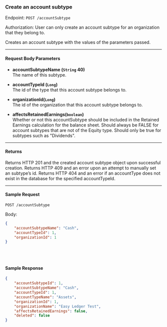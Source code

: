 ### Create an account subtype
Endpoint: `POST /accountSubtype`

Authorization: User can only create an account subtype for an organization that they belong to.

Creates an account subtype with the values of the parameters passed.

___
#### Request Body Parameters
- **accountSubtypeName (`String` 40)**<br/>
The name of this subtype.

- **accountTypeId (`Long`)**<br/>
The id of the type that this account subtype belongs to.

- **organizationId(`Long`)**<br/>
The id of the organization that this account subtype belongs to.

- **affectsRetainedEarnings(`boolean`)** <br/>
Whether or not this accountSubtype should be included in the Retained Earnings calculation for the balance sheet. Should always be FALSE for account subtypes that are not of the Equity type. Should only be true for subtypes such as "Dividends".
___
#### Returns
Returns HTTP 201 and the created account subtype object upon successful creation. Returns HTTP 409 and an error upon an attempt to manually set an subtype’s id. Returns HTTP 404 and an error if an accountType does not exist in the database for the specified accountTypeId.
___


#### Sample Request
`POST /accountSubtype`

Body:

```json
{
    "accountSubtypeName": "Cash",
    "accountTypeId": 1,
	"organizationId": 1
}
```
<br/><br/>

#### Sample Response
```json
{
    "accountSubtypeId": 1,
    "accountSubtypeName": "Cash",
    "accountTypeId": 1,
    "accountTypeName": "Assets",
    "organizationId": 1,
    "organizationName": "Easy Ledger Test",
    "affectsRetainedEarnings": false,
    "deleted": false
}
```